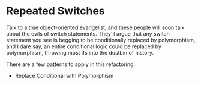 # Repeated Switches

Talk to a true object-oriented evangelist, and these people will soon talk about the evils of switch statements. They'll argue that any switch statement you see is begging to be conditionally replaced by polymorphism, and I dare say, an entire conditional logic could be replaced by polymorphism, throwing most ifs into the dustbin of history.

There are a few patterns to apply in this refactoring:

* Replace Conditional with Polymorphism